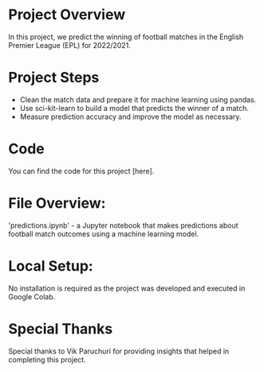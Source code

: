 # Project Overview
In this project, we predict the winning of football matches in the English Premier League (EPL) for 2022/2021. 

# Project Steps
- Clean the match data and prepare it for machine learning using pandas.
- Use sci-kit-learn to build a model that predicts the winner of a match.
- Measure prediction accuracy and improve the model as necessary.

# Code
You can find the code for this project [here].

# File Overview:
'predictions.ipynb' - a Jupyter notebook that makes predictions about football match outcomes using a machine learning model.

# Local Setup:
No installation is required as the project was developed and executed in Google Colab.

# Special Thanks
Special thanks to Vik Paruchuri for providing insights that helped in completing this project.

